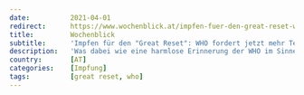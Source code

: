 ```yaml
---
date:          2021-04-01
redirect:      https://www.wochenblick.at/impfen-fuer-den-great-reset-who-fordert-jetzt-mehr-tempo/
title:         Wochenblick
subtitle:      'Impfen für den "Great Reset": WHO fordert jetzt mehr Tempo!'
description:   'Was dabei wie eine harmlose Erinnerung der WHO im Sinne der Gesundheit rüberkommt, passiert allerdings zu einem höchst sonderbaren Zeitpunkt.'
country:       [AT]
categories:    [Impfung]
tags:          [great reset, who]
---
```


